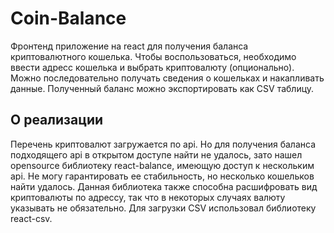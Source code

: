 # Coin-Balance
Фронтенд приложение на react для получения баланса криптовалютного кошелька. Чтобы воспользоваться, необходимо ввести адресс кошелька и выбрать криптовалюту (опционально). 
Можно последовательно получать сведения о кошельках и накапливать данные. Полученный баланс можно экспортировать как CSV таблицу.

## О реализации
Перечень криптовалют загружается по api. Но для получения баланса подходящего api в открытом доступе найти не удалось, зато нашел opensource библиотеку react-balance, имеющую доступ к нескольким api. Не могу гарантировать ее стабильность, но несколько кошельков найти удалось. 
Данная библиотека также способна расшифровать вид криптовалюты по адрессу, так что в некоторых случаях валюту указывать не обязательно. Для загрузки CSV использовал библиотеку react-csv.
 
